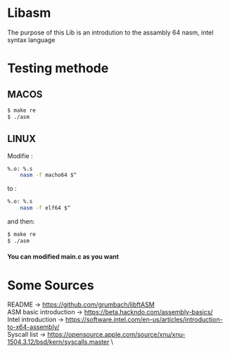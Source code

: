 # Libasm
The purpose of this Lib is an introdution to the assambly 64 nasm, intel syntax language

# Testing methode
## MACOS
```sh
$ make re
$ ./asm
```
## LINUX
Modifie :
```sh
%.o: %.s
	nasm -f macho64 $^
```
to :
```sh
%.o: %.s
	nasm -f elf64 $^
```
and then:
```sh
$ make re
$ ./asm
```
#### You can modified main.c as you want

# Some Sources

README -> https://github.com/grumbach/libftASM \
ASM basic introduction -> https://beta.hackndo.com/assembly-basics/ \
Intel introduction -> https://software.intel.com/en-us/articles/introduction-to-x64-assembly/ \
Syscall list -> https://opensource.apple.com/source/xnu/xnu-1504.3.12/bsd/kern/syscalls.master \
